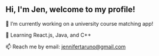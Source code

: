 ## Hi, I'm Jen, welcome to my profile!

🔭 I’m currently working on a university course matching app!

🌱 Learning React.js, Java, and C++

📫 Reach me by email: jennifertaruno@gmail.com

<!--
**jentaruno/jentaruno** is a ✨ _special_ ✨ repository because its `README.md` (this file) appears on your GitHub profile.

Here are some ideas to get you started:

- 🔭 I’m currently working on ...
- 🌱 I’m currently learning ...
- 👯 I’m looking to collaborate on ...
- 🤔 I’m looking for help with ...
- 💬 Ask me about ...
- 📫 How to reach me: ...
- 😄 Pronouns: ...
- ⚡ Fun fact: ...
-->

